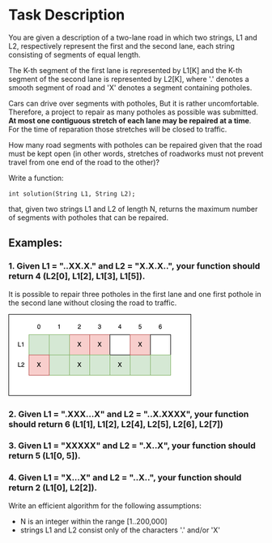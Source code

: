 # Task Description

You are given a description of a two-lane road in which two strings, L1 and L2, respectively represent the first and the second lane, each string consisting of segments of equal length.

The K-th segment of the first lane is represented by L1[K] and the K-th segment of the second lane is represented by L2[K], where '.' denotes a smooth segment of road and 'X' denotes a segment containing potholes.

Cars can drive over segments with potholes, But it is rather uncomfortable. Therefore, a project to repair as many potholes as possible was submitted. **At most one contiguous stretch of each lane may be repaired at a time**. For the time of reparation those stretches will be closed to traffic.

How many road segments with potholes can be repaired given that the road must be kept open (in other words, stretches of roadworks must not prevent travel from one end of the road to the other)?

Write a function:

```
int solution(String L1, String L2);
```

that, given two strings L1 and L2 of length N, returns the maximum number of segments with potholes that can be repaired.

## Examples:

### 1. Given L1 = "..XX.X." and L2 = "X.X.X..", your function should return 4 (L2[0], L1[2], L1[3], L1[5]).
It is possible to repair three potholes in the first lane and one first pothole in the second lane without closing the road to traffic.

![example1](./task46/example1.drawio.png)

### 2. Given L1 = ".XXX...X" and L2 = "..X.XXXX", your function should return 6 (L1[1], L1[2], L2[4], L2[5], L2[6], L2[7])

### 3. Given L1 = "XXXXX" and L2 = ".X..X", your function should return 5 (L1[0, 5]).

### 4. Given L1 = "X...X" and L2 = "..X..", your function should return 2 (L1[0], L2[2]).

Write an efficient algorithm for the following assumptions:
- N is an integer within the range [1..200,000]
- strings L1 and L2 consist only of the characters '.' and/or 'X'